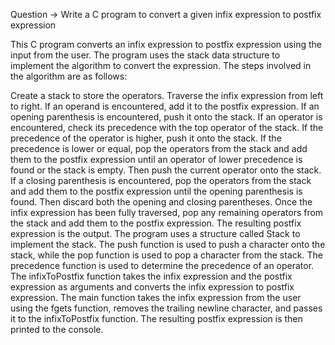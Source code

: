 Question -> Write a C program to convert a given infix expression
to postfix expression



This C program converts an infix expression to postfix expression using the input from the user. The program uses the stack data structure to implement the algorithm to convert the expression. The steps involved in the algorithm are as follows:

Create a stack to store the operators.
Traverse the infix expression from left to right.
If an operand is encountered, add it to the postfix expression.
If an opening parenthesis is encountered, push it onto the stack.
If an operator is encountered, check its precedence with the top operator of the stack. If the precedence of the operator is higher, push it onto the stack. If the precedence is lower or equal, pop the operators from the stack and add them to the postfix expression until an operator of lower precedence is found or the stack is empty. Then push the current operator onto the stack.
If a closing parenthesis is encountered, pop the operators from the stack and add them to the postfix expression until the opening parenthesis is found. Then discard both the opening and closing parentheses.
Once the infix expression has been fully traversed, pop any remaining operators from the stack and add them to the postfix expression.
The resulting postfix expression is the output.
The program uses a structure called Stack to implement the stack. The push function is used to push a character onto the stack, while the pop function is used to pop a character from the stack. The precedence function is used to determine the precedence of an operator. The infixToPostfix function takes the infix expression and the postfix expression as arguments and converts the infix expression to postfix expression. The main function takes the infix expression from the user using the fgets function, removes the trailing newline character, and passes it to the infixToPostfix function. The resulting postfix expression is then printed to the console.